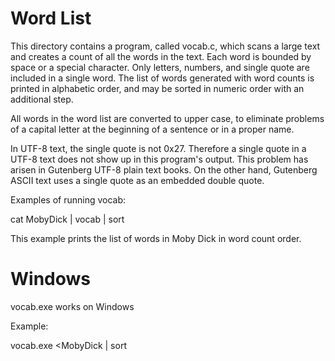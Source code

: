 # Word List

This directory contains a program, called vocab.c, which scans a large text and creates a count of all the words in the text.  Each word is bounded by space or a special character.  Only letters, numbers, and single quote are included in a single word.  The list of words generated with word counts is printed in alphabetic order, and may be sorted in numeric order with an additional step.

All words in the word list are converted to upper case, to eliminate problems of a capital letter at the beginning of a sentence or in a proper name.

In UTF-8 text, the single quote is not 0x27.  Therefore a single quote in a UTF-8 text does not show up in this program's output.  This problem has arisen in Gutenberg UTF-8 plain text books.  On the other hand, Gutenberg ASCII text uses a single quote as an embedded double quote.

Examples of running vocab:

cat MobyDick | vocab | sort

This example prints the list of words in Moby Dick in word count order.

# Windows

vocab.exe works on Windows

Example:

vocab.exe <MobyDick | sort

